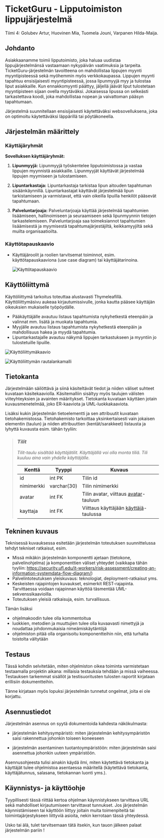 # TicketGuru - Lipputoimiston lippujärjestelmä

Tiimi 4: Golubev Artur, Huovinen Mia, Tuomela Jouni, Varpanen Hilda-Maija. 

## Johdanto

Asiakkaanamme toimii lipputoimisto, joka haluaa uudistaa lippujärjestelmänsä vastaamaan nykypäivän vaatimuksia ja tarpeita. TicketGuru-järjestelmän tavoitteena on mahdollistaa lippujen myynti myyntipisteessä sekä myöhemmin myös verkkokaupassa. Lippujen myynti tapahtuu ensisijaisesti myyntipisteessä, jossa lipunmyyjä myy ja tulostaa liput asiakkaille. Kun ennakkomyynti päättyy, jäljellä jäävät liput tulostetaan myyntipisteen sijaan ovella myytäväksi. Jokaisessa lipussa on selkeästi tarkastettava koodi, joka mahdollistaa nopean ja vaivattoman pääsyn tapahtumaan.

Järjestelmä suunnitellaan ensisijaisesti käytettäväksi websovelluksena, joka on optimoitu käytettäväksi läppärillä tai pöytäkoneella.


## Järjestelmän määrittely

### Käyttäjäryhmät

**Sovelluksen käyttäjäryhmät:**

1. **Lipunmyyjä:** Lipunmyyjä työskentelee lipputoimistossa ja vastaa lippujen myynnistä asiakkaille. Lipunmyyjät käyttävät järjestelmää lippujen myymiseen ja tulostamiseen.

2. **Lipuntarkastaja:** Lipuntarkastaja tarkistaa lipun aitouden tapahtuman sisäänkäynnillä. Lipuntarkastajat käyttävät järjestelmää lipun tarkistamiseen ja varmistavat, että vain oikeilla lipuilla henkilöt pääsevät tapahtumaan.

3. **Palveluntarjoaja:** Palveluntarjoaja käyttää järjestelmää tapahtumien lisäämiseen, hallinoimiseen ja seuraamiseen sekä lipunmyynnin tietojen tarkastelemiseen. Palveluntarjoaja saa toimeksiannot tapahtumien lisäämisestä ja myymisestä tapahtumajärjestäjiltä, keikkamyyjiltä sekä muilta organisaatioilta.

### Käyttötapauskaavio

-   Käyttäjäroolit ja roolien tarvitsemat toiminnot, esim. käyttötapauskaaviona
    (use case diagram) tai käyttäjätarinoina.

    ![Käyttötapauskaavio](pictures/ticketguru_usecase_final.png)

## Käyttöliittymä

Käyttöliittymä tarkoitus toteuttaa alustavasti Thymeleafillä. Käyttöliittymäsivu aukeaa kirjautumissivulle, jonka kautta pääsee käyttäjän oikeuksien mukaiselle työpöydälle.

- Pääkäyttäjälle avautuu listaus tapahtumista nykyhetkestä eteenpäin ja valinnat mm. lisätä ja muokata tapahtumia.
- Myyjälle avautuu listaus tapahtumista nykyhetkestä eteenpäin ja mahdollisuus hakea ja myydä tapahtumia.
- Lipuntarkastajalle avautuu näkymä lippujen tarkastukseen ja myyntiin jo tulostetuille lipuille.

![Käyttöliittymäkaavio](pictures/kayttoliittymakaavio.png)

![Käyttöliittymän rautalankamalli](pictures/kayttoliittymaWireframe.png)

## Tietokanta

Järjestelmään säilöttävä ja siinä käsiteltävät tiedot ja niiden väliset suhteet
kuvataan käsitekaaviolla. Käsitemalliin sisältyy myös taulujen välisten viiteyhteyksien ja avainten
määritykset. Tietokanta kuvataan käyttäen jotain kuvausmenetelmää, joko ER-kaaviota ja UML-luokkakaaviota.

Lisäksi kukin järjestelmän tietoelementti ja sen attribuutit kuvataan
tietohakemistossa. Tietohakemisto tarkoittaa yksinkertaisesti vain jokaisen elementin (taulun) ja niiden
attribuuttien (kentät/sarakkeet) listausta ja lyhyttä kuvausta esim. tähän tyyliin:

> ### _Tilit_
> _Tilit-taulu sisältää käyttäjätilit. Käyttäjällä voi olla monta tiliä. Tili kuuluu aina vain yhdelle käyttäjälle._
>
> Kenttä | Tyyppi | Kuvaus
> ------ | ------ | ------
> id | int PK | Tilin id
> nimimerkki | varchar(30) |  Tilin nimimerkki
> avatar | int FK | Tilin avatar, viittaus [avatar](#Avatar)-tauluun
> kayttaja | int FK | Viittaus käyttäjään [käyttäjä](#Kayttaja)-taulussa

## Tekninen kuvaus

Teknisessä kuvauksessa esitetään järjestelmän toteutuksen suunnittelussa tehdyt tekniset
ratkaisut, esim.

-   Missä mikäkin järjestelmän komponentti ajetaan (tietokone, palvelinohjelma)
    ja komponenttien väliset yhteydet (vaikkapa tähän tyyliin:
    https://security.ufl.edu/it-workers/risk-assessment/creating-an-information-systemdata-flow-diagram/)
-   Palvelintoteutuksen yleiskuvaus: teknologiat, deployment-ratkaisut yms.
-   Keskeisten rajapintojen kuvaukset, esimerkit REST-rajapinta. Tarvittaessa voidaan rajapinnan käyttöä täsmentää
    UML-sekvenssikaavioilla.
-   Toteutuksen yleisiä ratkaisuja, esim. turvallisuus.

Tämän lisäksi

-   ohjelmakoodin tulee olla kommentoitua
-   luokkien, metodien ja muuttujien tulee olla kuvaavasti nimettyjä ja noudattaa
    johdonmukaisia nimeämiskäytäntöjä
-   ohjelmiston pitää olla organisoitu komponentteihin niin, että turhalta toistolta
    vältytään

## Testaus

Tässä kohdin selvitetään, miten ohjelmiston oikea toiminta varmistetaan
testaamalla projektin aikana: millaisia testauksia tehdään ja missä vaiheessa.
Testauksen tarkemmat sisällöt ja testisuoritusten tulosten raportit kirjataan
erillisiin dokumentteihin.

Tänne kirjataan myös lopuksi järjestelmän tunnetut ongelmat, joita ei ole korjattu.

## Asennustiedot

Järjestelmän asennus on syytä dokumentoida kahdesta näkökulmasta:

-   järjestelmän kehitysympäristö: miten järjestelmän kehitysympäristön saisi
    rakennettua johonkin toiseen koneeseen

-   järjestelmän asentaminen tuotantoympäristöön: miten järjestelmän saisi
    asennettua johonkin uuteen ympäristöön.

Asennusohjeesta tulisi ainakin käydä ilmi, miten käytettävä tietokanta ja
käyttäjät tulee ohjelmistoa asentaessa määritellä (käytettävä tietokanta,
käyttäjätunnus, salasana, tietokannan luonti yms.).

## Käynnistys- ja käyttöohje

Tyypillisesti tässä riittää kertoa ohjelman käynnistykseen tarvittava URL sekä
mahdolliset kirjautumiseen tarvittavat tunnukset. Jos järjestelmän
käynnistämiseen tai käyttöön liittyy joitain muita toimenpiteitä tai toimintajärjestykseen liittyviä asioita, nekin kerrotaan tässä yhteydessä.

Usko tai älä, tulet tarvitsemaan tätä itsekin, kun tauon jälkeen palaat
järjestelmän pariin !
